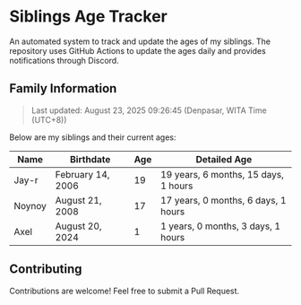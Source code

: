 # Siblings Age Tracker

An automated system to track and update the ages of my siblings. The repository uses GitHub Actions to update the ages daily and provides notifications through Discord.

## Family Information

> Last updated: August 23, 2025 09:26:45 (Denpasar, WITA Time (UTC+8))

Below are my siblings and their current ages:

| Name | Birthdate | Age | Detailed Age |
|------|-----------|-----|-------------|
| Jay-r | February 14, 2006 | 19 | 19 years, 6 months, 15 days, 1 hours |
| Noynoy | August 21, 2008 | 17 | 17 years, 0 months, 6 days, 1 hours |
| Axel | August 20, 2024 | 1 | 1 years, 0 months, 3 days, 1 hours |

## Contributing

Contributions are welcome! Feel free to submit a Pull Request.